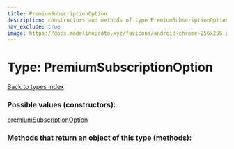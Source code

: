 ```yaml
---
title: PremiumSubscriptionOption
description: constructors and methods of type PremiumSubscriptionOption
nav_exclude: true
image: https://docs.madelineproto.xyz/favicons/android-chrome-256x256.png
---
```

# Type: PremiumSubscriptionOption
[Back to types index](index.html)



### Possible values (constructors):

[premiumSubscriptionOption](/API_docs/constructors/premiumSubscriptionOption.html)  



### Methods that return an object of this type (methods):



